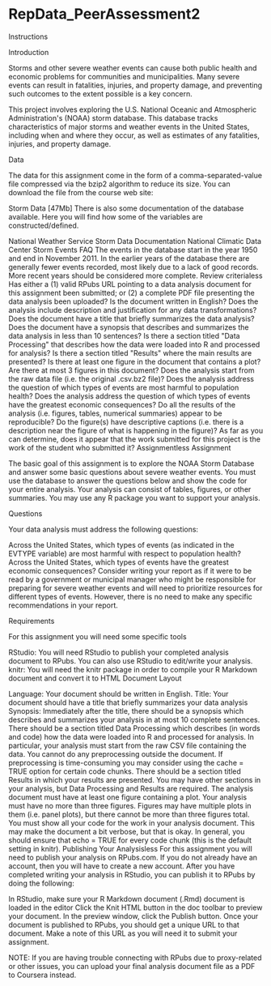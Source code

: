 # RepData_PeerAssessment2
Instructions

Introduction

Storms and other severe weather events can cause both public health and economic problems for communities and municipalities. Many severe events can result in fatalities, injuries, and property damage, and preventing such outcomes to the extent possible is a key concern.

This project involves exploring the U.S. National Oceanic and Atmospheric Administration's (NOAA) storm database. This database tracks characteristics of major storms and weather events in the United States, including when and where they occur, as well as estimates of any fatalities, injuries, and property damage.

Data

The data for this assignment come in the form of a comma-separated-value file compressed via the bzip2 algorithm to reduce its size. You can download the file from the course web site:

Storm Data [47Mb]
There is also some documentation of the database available. Here you will find how some of the variables are constructed/defined.

National Weather Service Storm Data Documentation
National Climatic Data Center Storm Events FAQ
The events in the database start in the year 1950 and end in November 2011. In the earlier years of the database there are generally fewer events recorded, most likely due to a lack of good records. More recent years should be considered more complete.
Review criterialess 
Has either a (1) valid RPubs URL pointing to a data analysis document for this assignment been submitted; or (2) a complete PDF file presenting the data analysis been uploaded?
Is the document written in English?
Does the analysis include description and justification for any data transformations?
Does the document have a title that briefly summarizes the data analysis?
Does the document have a synopsis that describes and summarizes the data analysis in less than 10 sentences?
Is there a section titled "Data Processing" that describes how the data were loaded into R and processed for analysis?
Is there a section titled "Results" where the main results are presented?
Is there at least one figure in the document that contains a plot?
Are there at most 3 figures in this document?
Does the analysis start from the raw data file (i.e. the original .csv.bz2 file)?
Does the analysis address the question of which types of events are most harmful to population health?
Does the analysis address the question of which types of events have the greatest economic consequences?
Do all the results of the analysis (i.e. figures, tables, numerical summaries) appear to be reproducible?
Do the figure(s) have descriptive captions (i.e. there is a description near the figure of what is happening in the figure)?
As far as you can determine, does it appear that the work submitted for this project is the work of the student who submitted it?
Assignmentless 
Assignment

The basic goal of this assignment is to explore the NOAA Storm Database and answer some basic questions about severe weather events. You must use the database to answer the questions below and show the code for your entire analysis. Your analysis can consist of tables, figures, or other summaries. You may use any R package you want to support your analysis.

Questions

Your data analysis must address the following questions:

Across the United States, which types of events (as indicated in the EVTYPE variable) are most harmful with respect to population health?
Across the United States, which types of events have the greatest economic consequences?
Consider writing your report as if it were to be read by a government or municipal manager who might be responsible for preparing for severe weather events and will need to prioritize resources for different types of events. However, there is no need to make any specific recommendations in your report.

Requirements

For this assignment you will need some specific tools

RStudio: You will need RStudio to publish your completed analysis document to RPubs. You can also use RStudio to edit/write your analysis.
knitr: You will need the knitr package in order to compile your R Markdown document and convert it to HTML
Document Layout

Language: Your document should be written in English.
Title: Your document should have a title that briefly summarizes your data analysis
Synopsis: Immediately after the title, there should be a synopsis which describes and summarizes your analysis in at most 10 complete sentences.
There should be a section titled Data Processing which describes (in words and code) how the data were loaded into R and processed for analysis. In particular, your analysis must start from the raw CSV file containing the data. You cannot do any preprocessing outside the document. If preprocessing is time-consuming you may consider using the cache = TRUE option for certain code chunks.
There should be a section titled Results in which your results are presented.
You may have other sections in your analysis, but Data Processing and Results are required.
The analysis document must have at least one figure containing a plot.
Your analysis must have no more than three figures. Figures may have multiple plots in them (i.e. panel plots), but there cannot be more than three figures total.
You must show all your code for the work in your analysis document. This may make the document a bit verbose, but that is okay. In general, you should ensure that echo = TRUE for every code chunk (this is the default setting in knitr).
Publishing Your Analysisless 
For this assignment you will need to publish your analysis on RPubs.com. If you do not already have an account, then you will have to create a new account. After you have completed writing your analysis in RStudio, you can publish it to RPubs by doing the following:

In RStudio, make sure your R Markdown document (.Rmd) document is loaded in the editor
Click the Knit HTML button in the doc toolbar to preview your document.
In the preview window, click the Publish button.
Once your document is published to RPubs, you should get a unique URL to that document. Make a note of this URL as you will need it to submit your assignment.

NOTE: If you are having trouble connecting with RPubs due to proxy-related or other issues, you can upload your final analysis document file as a PDF to Coursera instead.
